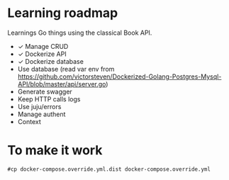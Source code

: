 # Learning roadmap
Learnings Go things using the classical Book API.

- ✓ Manage CRUD
- ✓ Dockerize API
- ✓ Dockerize database
- Use database (read var env from https://github.com/victorsteven/Dockerized-Golang-Postgres-Mysql-API/blob/master/api/server.go)
- Generate swagger
- Keep HTTP calls logs
- Use juju/errors
- Manage authent
- Context

# To make it work
```
#cp docker-compose.override.yml.dist docker-compose.override.yml
```